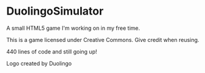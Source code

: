 # DuolingoSimulator
A small HTML5 game I'm working on in my free time.

This is a game licensed under Creative Commons. Give credit when reusing. 

440 lines of code and still going up!

Logo created by Duolingo
